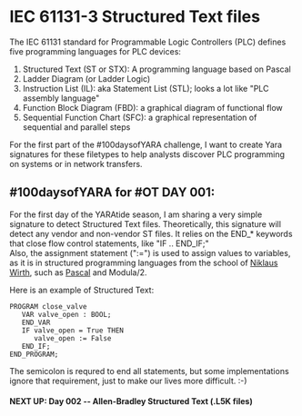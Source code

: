 # IEC 61131-3 Structured Text files

The IEC 61131 standard for Programmable Logic Controllers (PLC) defines five programming languages for PLC devices:

1. Structured Text (ST or STX): A programming language based on Pascal
2. Ladder Diagram (or Ladder Logic)
3. Instruction List (IL): aka Statement List (STL); looks a lot like "PLC assembly language"
4. Function Block Diagram (FBD): a graphical diagram of functional flow
5. Sequential Function Chart (SFC): a graphical representation of sequential and parallel steps

For the first part of the #100daysofYARA challenge, I want to create Yara signatures for these filetypes
to help analysts discover PLC programming on systems or in network transfers.

## #100daysofYARA for #OT DAY 001: 

For the first day of the YARAtide season, I am sharing a very simple signature to detect Structured Text files.
Theoretically, this signature will detect any vendor and non-vendor ST files.  It relies on the END_* keywords
that close flow control statements, like "IF .. END_IF;"  
Also, the assignment statement (":=") is used to assign values to variables, as it is in structured programming
languages from the school of [Niklaus Wirth](https://en.wikipedia.org/wiki/Niklaus_Wirth), such as 
[Pascal](https://www.swissdelphicenter.ch/en/niklauswirth.php) and Modula/2.

Here is an example of Structured Text:
```
PROGRAM close_valve
   VAR valve_open : BOOL;
   END_VAR
   IF valve_open = True THEN
      valve_open := False
   END_IF;
END_PROGRAM;
```

The semicolon is requred to end all statements, but some implementations ignore that requirement,
just to make our lives more difficult. :-)

#### NEXT UP:  Day 002 -- Allen-Bradley Structured Text (.L5K files)

